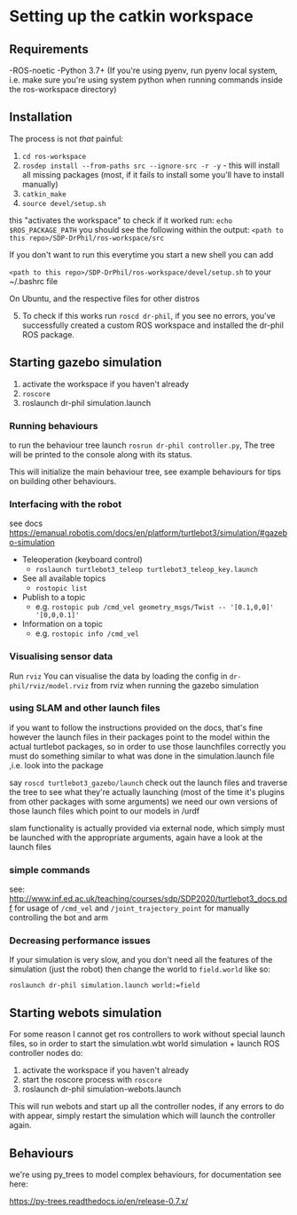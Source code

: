 
# Setting up the catkin workspace

## Requirements

-ROS-noetic
-Python 3.7+ (If you're using pyenv, run pyenv local system, i.e. make sure you're using system python when running commands inside the ros-workspace directory)

## Installation 

The process is not *that* painful:


1. `cd ros-workspace`
2. `rosdep install --from-paths src --ignore-src -r -y` - this will install all missing packages (most, if it fails to install some you'll have to install manually)
3. `catkin_make`
4. `source devel/setup.sh`

this "activates the workspace" to check if it worked run: `echo $ROS_PACKAGE_PATH`
you should see the following within the output:
`<path to this repo>/SDP-DrPhil/ros-workspace/src`

If you don't want to run this everytime you start a new shell you can add 

`<path to this repo>/SDP-DrPhil/ros-workspace/devel/setup.sh` to your ~/.bashrc file

On Ubuntu, and the respective files for other distros

5. To check if this works run `roscd dr-phil`, if you see no errors, you've successfully created a custom ROS workspace and installed the dr-phil ROS package.

## Starting gazebo simulation

1. activate the workspace if you haven't already
2. `roscore`
3. roslaunch dr-phil simulation.launch

### Running behaviours

to run the behaviour tree launch `rosrun dr-phil controller.py`, The tree will be printed to the console along with its status.

This will initialize the main behaviour tree, see example behaviours for tips on building other behaviours.

### Interfacing with the robot

see docs https://emanual.robotis.com/docs/en/platform/turtlebot3/simulation/#gazebo-simulation

- Teleoperation (keyboard control)
    - `roslaunch turtlebot3_teleop turtlebot3_teleop_key.launch`
- See all available topics
    - `rostopic list`
- Publish to a topic
    - e.g. `rostopic pub /cmd_vel geometry_msgs/Twist -- '[0.1,0,0]' '[0,0,0.1]' `
- Information on a topic
    - e.g. `rostopic info /cmd_vel`

### Visualising sensor data 

Run `rviz`
You can visualise the data by loading the config in `dr-phil/rviz/model.rviz` from rviz when running the gazebo simulation

### using SLAM and other launch files

if you want to follow the instructions provided on the docs, that's fine
however the launch files in their packages point to the model within the actual turtlebot packages, so in order to use those launchfiles correctly you must do something similar to what was done in the simulation.launch file ,i.e. look into the package 

say `roscd turtlebot3_gazebo/launch` check out the launch files and traverse the tree to see what they're actually launching (most of the time it's plugins from other packages with some arguments) we need our own versions of those launch files which point to our models in /urdf 

slam functionality is actually provided via external node, which simply must be launched with the appropriate arguments, again have a look at the launch files


### simple commands

see: http://www.inf.ed.ac.uk/teaching/courses/sdp/SDP2020/turtlebot3_docs.pdf
for usage of `/cmd_vel` and `/joint_trajectory_point` for manually controlling the bot and arm


### Decreasing performance issues

If your simulation is very slow, and you don't need all the features of the simulation (just the robot) then change the world to `field.world` like so:

`roslaunch dr-phil simulation.launch world:=field`

## Starting webots simulation 

For some reason I cannot get ros controllers to work without special launch files, so in order to start the simulation.wbt world simulation + launch ROS controller nodes do:

1. activate the workspace if you haven't already
2. start the roscore process with `roscore`
3. roslaunch dr-phil simulation-webots.launch

This will run webots and start up all the controller nodes, if any errors to do with <extern> appear, simply restart the simulation which will launch the controller again. 

## Behaviours

we're using py_trees to model complex behaviours, for documentation see here:

https://py-trees.readthedocs.io/en/release-0.7.x/